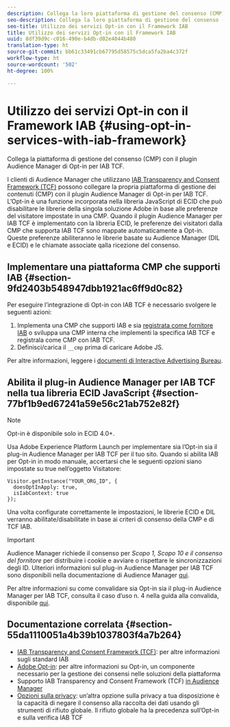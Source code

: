 ```yaml
---
description: Collega la loro piattaforma di gestione del consenso (CMP) con il plugin Audience Manager di Opt-in per IAB Transparency and Consent Framework (TCF).
seo-description: Collega la loro piattaforma di gestione del consenso (CMP) con il plug-in Audience Manager per IAB Transparency and Consent Framework (TCF).
seo-title: Utilizzo dei servizi Opt-in con il Framework IAB
title: Utilizzo dei servizi Opt-in con il Framework IAB
uuid: 8df39d9c-c016-490e-b4db-d02e4044b480
translation-type: ht
source-git-commit: bb61c33491cb67795d58575c5dca5fa2ba4c372f
workflow-type: ht
source-wordcount: '502'
ht-degree: 100%

---
```



# Utilizzo dei servizi Opt-in con il Framework IAB {#using-opt-in-services-with-iab-framework}

Collega la piattaforma di gestione del consenso (CMP) con il plugin Audience Manager di Opt-in per IAB TCF.

I clienti di Audience Manager che utilizzano [IAB Transparency and Consent Framework (TCF)](https://iabtechlab.com/standards/gdpr-transparency-and-consent-framework/) possono collegare la propria piattaforma di gestione dei contenuti (CMP) con il plugin Audience Manager di Opt-in per IAB TCF. L’Opt-in è una funzione incorporata nella libreria JavaScript di ECID che può disabilitare le librerie della singola soluzione Adobe in base alle preferenze del visitatore impostate in una CMP. Quando il plugin Audience Manager per IAB TCF è implementato con la libreria ECID, le preferenze dei visitatori dalla CMP che supporta IAB TCF sono mappate automaticamente a Opt-in. Queste preferenze abiliteranno le librerie basate su Audience Manager (DIL e ECID) e le chiamate associate qalla ricezione del consenso.

## Implementare una piattaforma CMP che supporti IAB {#section-9fd2403b548947dbb1921ac6ff9d0c82}

Per eseguire l’integrazione di Opt-in con IAB TCF è necessario svolgere le seguenti azioni:

1. Implementa una CMP che supporti IAB e sia [registrata come fornitore IAB](https://vendorlist.consensu.org/vendorlist.json) o sviluppa una CMP interna che implementi la specifica IAB TCF e registrala come CMP con IAB TCF.
1. Definisci/carica il `__cmp` prima di caricare Adobe JS.

Per altre informazioni, leggere i [documenti di Interactive Advertising Bureau](https://github.com/InteractiveAdvertisingBureau/GDPR-Transparency-and-Consent-Framework/blob/master/v1.1%20Implementation%20Guidelines.md).

## Abilita il plug-in Audience Manager per IAB TCF nella tua libreria ECID JavaScript {#section-77bf1b9ed67241a59e56c21ab752e82f}

>[!NOTE]
>
>Opt-in è disponibile solo in ECID 4.0+.

Usa Adobe Experience Platform Launch per implementare sia l’Opt-in sia il plug-in Audience Manager per IAB TCF per il tuo sito. Quando si abilita IAB per Opt-in in modo manuale, accertarsi che le seguenti opzioni siano impostate su true nell’oggetto Visitatore:

```
Visitor.getInstance("YOUR_ORG_ID", {  
  doesOptInApply: true,   
  isIabContext: true   
});
```

Una volta configurate correttamente le impostazioni, le librerie ECID e DIL verranno abilitate/disabilitate in base ai criteri di consenso della CMP e di TCF IAB.

>[!IMPORTANT]
>
>Audience Manager richiede il consenso per *Scopo 1, Scopo 10 e il consenso del fornitore* per distribuire i cookie e avviare o rispettare le sincronizzazioni degli ID. Ulteriori informazioni sul plug-in Audience Manager per IAB TCF sono disponibili nella documentazione di Audience Manager [qui](https://docs.adobe.com/content/help/it-IT/audience-manager/user-guide/overview/data-privacy/consent-management/aam-iab-plugin.html).

Per altre informazioni su come convalidare sia Opt-in sia il plug-in Audience Manager per IAB TCF, consulta il caso d’uso n. 4 nella guida alla convalida, disponibile [qui](../../implementation-guides/opt-in-service/testing-optin-and-iab-plugin.md#section-ca5c6f92fbdf4fd29b4acb6b644efbd0).

## Documentazione correlata {#section-55da1110051a4b39b1037803f4a7b264}

* [IAB Transparency and Consent Framework (TCF)](https://iabtechlab.com/standards/gdpr-transparency-and-consent-framework/): per altre informazioni sugli standard IAB
* [Adobe Opt-in](../../implementation-guides/opt-in-service/optin-overview.md#concept-f9b5db0d27a245fbadd3e19162319360): per altre informazioni su Opt-in, un componente necessario per la gestione dei consensi nelle soluzioni della piattaforma
* Supporto IAB Transparency and Consent Framework (TCF) [in Audience Manager](https://docs.adobe.com/content/help/it-IT/audience-manager/user-guide/overview/data-privacy/consent-management/aam-iab-plugin.html)
* [Opzioni sulla privacy](https://www.adobe.com/it/privacy/opt-out.html#customeruse): un’altra opzione sulla privacy a tua disposizione è la capacità di negare il consenso alla raccolta dei dati usando gli strumenti di rifiuto globale. Il rifiuto globale ha la precedenza sull’Opt-in e sulla verifica IAB TCF

